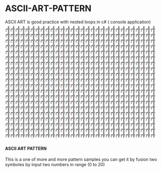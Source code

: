 # ASCII-ART-PATTERN
ASCII ART is good practice with nested loops in c# ( console application)
<img src="https://github.com/maankrm/ASCII-ART-PATTERN/blob/main/image1.png" width="500">
<h4>ASCII ART PATTERN</h4>
<p>This is a one of more and more pattern samples you can get it by fusion two symboles by input two numbers in range (0 to 20)</p>
<img src="" width="500">
